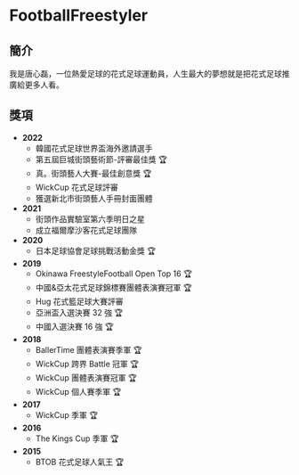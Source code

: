 # FootballFreestyler
## 簡介
我是唐心磊，一位熱愛足球的花式足球運動員，人生最大的夢想就是把花式足球推廣給更多人看。
## 獎項
- **2022**
  - 韓國花式足球世界盃海外邀請選手
  - 第五屆巨城街頭藝術節-評審最佳獎 🏆
  - 真。街頭藝人大賽-最佳創意獎 🏆
  - WickCup 花式足球評審
  - 獲選新北市街頭藝人手冊封面團體
- **2021**
  - 街頭作品實驗室第六季明日之星
  - 成立福爾摩沙客花式足球團隊
- **2020**
  - 日本足球協會足球挑戰活動金獎 🏆
- **2019**
  - Okinawa FreestyleFootball Open Top 16 🏆
  - 中國&亞太花式足球錦標賽團體表演賽冠軍 🏆
  - Hug 花式籃足球大賽評審 
  - 亞洲盃入選決賽 32 強 🏆
  - 中國入選決賽 16 強 🏆
- **2018**
  - BallerTime 團體表演賽季軍 🏆
  - WickCup 跨界 Battle 冠軍 🏆
  - WickCup 團體表演賽冠軍 🏆
  - WickCup 個人賽季軍 🏆
- **2017**
  - WickCup 季軍 🏆
- **2016**
  - The Kings Cup 季軍 🏆
- **2015**
  - BTOB 花式足球人氣王 🏆
